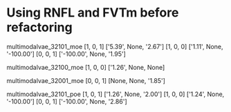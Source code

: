  # Using RNFL and FVTm before refactoring
 
multimodalvae_32101_moe 
[1, 0, 1] ['5.39', None, '2.67'] 
[1, 0, 0] ['1.11', None, '-100.00']
[0, 0, 1] ['-100.00', None, '1.95']

multimodalvae_32100_moe
[1, 0, 0] ['1.26', None, None]

multimodalvae_32001_moe
[0, 0, 1] [None, None, '1.85']

multimodalvae_32101_poe
[1, 0, 1] ['1.26', None, '2.00']
[1, 0, 0] ['1.24', None, '-100.00']
[0, 0, 1] ['-100.00', None, '2.86']






